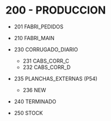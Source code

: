 # 200 - PRODUCCION

- 201 FABRI_PEDIDOS
- 210 FABRI_MAIN

- 230 CORRUGADO_DIARIO
  - 231 CABS_CORR_C 
  - 232 CABS_CORR_D

- 235 PLANCHAS_EXTERNAS  (P54)
  - 236 NEW 



- 240 TERMINADO
- 250 STOCK


